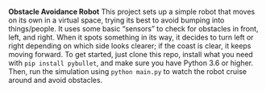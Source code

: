 **Obstacle Avoidance Robot**
This project sets up a simple robot that moves on its own in a virtual space, trying its best to avoid bumping into things/people. 
It uses some basic “sensors” to check for obstacles in front, left, and right.
When it spots something in its way, it decides to turn left or right depending on which side looks clearer; if the coast is clear, it keeps moving forward.
To get started, just clone this repo, install what you need with `pip install pybullet`, and make sure you have Python 3.6 or higher. 
Then, run the simulation using `python main.py` to watch the robot cruise around and avoid obstacles.
